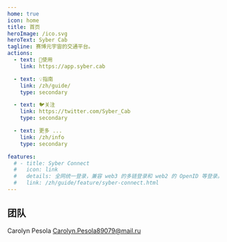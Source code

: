 ```yaml
---
home: true
icon: home
title: 首页
heroImage: /ico.svg
heroText: Syber Cab
tagline: 赛博元宇宙的交通平台。
actions:
  - text: 🚀使用
    link: https://app.syber.cab

  - text: 💡指南
    link: /zh/guide/
    type: secondary 

  - text: 🐦关注
    link: https://twitter.com/Syber_Cab
    type: secondary 

  - text: 更多 ...
    link: /zh/info
    type: secondary

features:
  # - title: Syber Connect
  #   icon: link
  #   details: 全网统一登录，兼容 web3 的多链登录和 web2 的 OpenID 等登录。 
  #   link: /zh/guide/feature/syber-connect.html 
---
```


## 团队
Carolyn Pesola <Carolyn.Pesola89079@mail.ru>